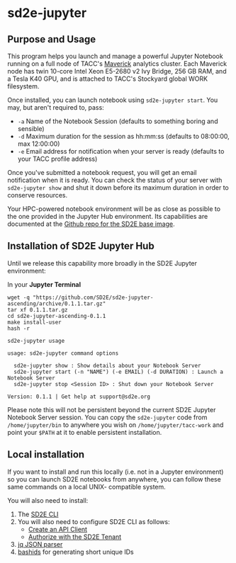 # sd2e-jupyter

## Purpose and Usage

This program helps you launch and manage a powerful Jupyter Notebook running on a full node of TACC's [Maverick][6] analytics cluster. Each Maverick node has twin 10-core Intel Xeon E5-2680 v2 Ivy Bridge, 256 GB RAM, and a Tesla K40 GPU, and is attached to TACC's Stockyard global WORK filesystem. 

Once installed, you can launch notebook using `sd2e-jupyter start`. You may, but aren't required to, pass:
* `-a` Name of the Notebook Session (defaults to something boring and sensible)
* `-d` Maximum duration for the session as hh:mm:ss (defaults to 08:00:00, max 12:00:00)
* `-e` Email address for notification when your server is ready (defaults to your TACC profile address)

Once you've submitted a notebook request, you will get an email notification when it is ready. You can check the status of your server with `sd2e-jupyter show` and shut it down before its maximum duration in order to conserve resources. 

Your HPC-powered notebook environment will be as close as possible to the one provided in the Jupyter Hub environment. Its capabilities are documented at the [Github repo for the SD2E base image][7].

## Installation of SD2E Jupyter Hub

Until we release this capability more broadly in the SD2E Jupyter environment:

In your **Jupyter Terminal**

```
wget -q "https://github.com/SD2E/sd2e-jupyter-ascending/archive/0.1.1.tar.gz"
tar xf 0.1.1.tar.gz
cd sd2e-jupyter-ascending-0.1.1
make install-user
hash -r

sd2e-jupyter usage

usage: sd2e-jupyter command options

  sd2e-jupyter show : Show details about your Notebook Server
  sd2e-jupyter start (-n "NAME") (-e EMAIL) (-d DURATION) : Launch a Notebook Server
  sd2e-jupyter stop <Session ID> : Shut down your Notebook Server

Version: 0.1.1 | Get help at support@sd2e.org

```

Please note this will not be persistent beyond the current SD2E Jupyter Notebook Server session. You can copy the `sd2e-jupyter` code from `/home/jupyter/bin` to anywhere you wish on `/home/jupyter/tacc-work` and point your `$PATH` at it to enable persistent installation. 

## Local installation

If you want to install and run this locally (i.e. not in a Jupyter environment) so you can
launch SD2E notebooks from anywhere, you can follow these same commands on a local UNIX-
compatible system. 

You will also need to install:

1. The [SD2E CLI][1]
2. You will also need to configure SD2E CLI as follows:
    * [Create an API Client][4]
    * [Authorize with the SD2E Tenant][5]
2. [jq JSON parser][2]
3. [bashids][3] for generating short unique IDs

[1]: https://sd2e.github.io/api-user-guide/docs/install_cli.html
[2]: https://stedolan.github.io/jq/
[3]: https://github.com/benwilber/bashids
[4]: https://sd2e.github.io/api-user-guide/docs/create_client.html
[5]: https://sd2e.github.io/api-user-guide/docs/authorization.html
[6]: https://www.tacc.utexas.edu/systems/maverick
[7]: https://github.com/SD2E/jupyteruser-sd2e#sd2e-jupyter-notebook-environment
